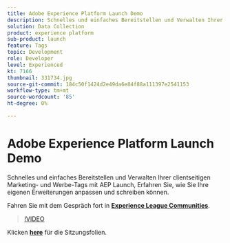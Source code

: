 ```yaml
---
title: Adobe Experience Platform Launch Demo
description: Schnelles und einfaches Bereitstellen und Verwalten Ihrer clientseitigen Marketing- und Werbe-Tags mit AEP Launch, Erfahren Sie, wie Sie Ihre eigenen Erweiterungen anpassen und schreiben können. Diese Sitzung wurde im Rahmen des Adobe Developers Live Content-Ereignisses bereitgestellt.
solution: Data Collection
product: experience platform
sub-product: launch
feature: Tags
topic: Development
role: Developer
level: Experienced
kt: 7166
thumbnail: 331734.jpg
source-git-commit: 184c50f1424d2e49da6e84f88a111397e2541153
workflow-type: tm+mt
source-wordcount: '85'
ht-degree: 0%

---
```



# Adobe Experience Platform Launch Demo

Schnelles und einfaches Bereitstellen und Verwalten Ihrer clientseitigen Marketing- und Werbe-Tags mit AEP Launch, Erfahren Sie, wie Sie Ihre eigenen Erweiterungen anpassen und schreiben können.

Fahren Sie mit dem Gespräch fort in **[Experience League Communities](http://adobe.ly/36Yd3v6)**.

>[!VIDEO](https://video.tv.adobe.com/v/331734/?quality=12&learn=on&hidetitle=true)

Klicken **[here](/help/adobe-developers-live/assets/experience-platform-launch-demo.pdf)** für die Sitzungsfolien.
